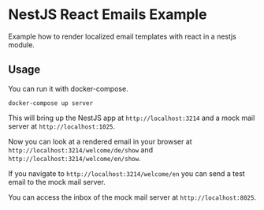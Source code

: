 # NestJS React Emails Example

Example how to render localized email templates with react in a nestjs module.

## Usage
You can run it with docker-compose.

```docker-compose up server```

This will bring up the NestJS app at `http://localhost:3214` and a mock mail server at `http://localhost:1025`.

Now you can look at a rendered email in your browser at `http://localhost:3214/welcome/de/show` and `http://localhost:3214/welcome/en/show`.

If you navigate to `http://localhost:3214/welcome/en` you can send a test email to the mock mail server.

You can access the inbox of the mock mail server at `http://localhost:8025`.

